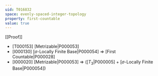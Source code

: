 ```yaml
---
uid: T016832
space: evenly-spaced-integer-topology
property: first-countable
value: true
---
```

[[Proof]]

* [T000153] [Metrizable|P000053]
* [I000130] [$\sigma$-Locally Finite Base|P000054] => [First Countable|P000028]
* [I000020] [Metrizable|P000053] => ([$T_3$|P000005] + [$\sigma$-Locally Finite Base|P000054])

